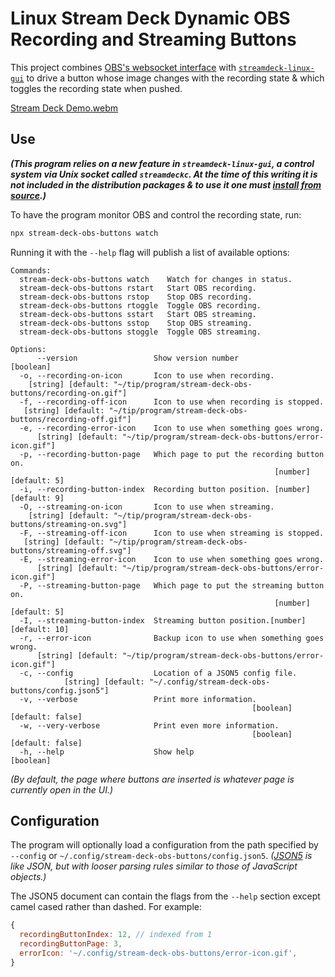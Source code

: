 # Linux Stream Deck Dynamic OBS Recording and Streaming Buttons

This project combines [OBS's websocket interface](https://github.com/obsproject/obs-websocket/blob/master/docs/generated/protocol.md) with [`streamdeck-linux-gui`](https://github.com/streamdeck-linux-gui/streamdeck-linux-gui) to drive a button whose image changes with the recording state & which toggles the recording state when pushed.

[Stream Deck Demo.webm](https://github.com/dysbulic/stream-deck-obs-buttons/assets/181523/9136efeb-ffca-4125-82ec-be954a98fcfc)

## Use

**_(This program relies on a new feature in `streamdeck-linux-gui`, a control system via Unix socket called `streamdeckc`. At the time of this writing it is not included in the distribution packages & to use it one must [install from source](https://github.com/streamdeck-linux-gui/streamdeck-linux-gui/blob/main/docs/installation/source.md).)_**

To have the program monitor OBS and control the recording state, run:

```bash
npx stream-deck-obs-buttons watch
```

Running it with the `--help` flag will publish a list of available options:

```text
Commands:
  stream-deck-obs-buttons watch    Watch for changes in status.
  stream-deck-obs-buttons rstart   Start OBS recording.
  stream-deck-obs-buttons rstop    Stop OBS recording.
  stream-deck-obs-buttons rtoggle  Toggle OBS recording.
  stream-deck-obs-buttons sstart   Start OBS streaming.
  stream-deck-obs-buttons sstop    Stop OBS streaming.
  stream-deck-obs-buttons stoggle  Toggle OBS streaming.

Options:
      --version                 Show version number                    [boolean]
  -o, --recording-on-icon       Icon to use when recording.
    [string] [default: "~/tip/program/stream-deck-obs-buttons/recording-on.gif"]
  -f, --recording-off-icon      Icon to use when recording is stopped.
   [string] [default: "~/tip/program/stream-deck-obs-buttons/recording-off.gif"]
  -e, --recording-error-icon    Icon to use when something goes wrong.
      [string] [default: "~/tip/program/stream-deck-obs-buttons/error-icon.gif"]
  -p, --recording-button-page   Which page to put the recording button on.
                                                           [number] [default: 5]
  -i, --recording-button-index  Recording button position. [number] [default: 9]
  -O, --streaming-on-icon       Icon to use when streaming.
    [string] [default: "~/tip/program/stream-deck-obs-buttons/streaming-on.svg"]
  -F, --streaming-off-icon      Icon to use when streaming is stopped.
   [string] [default: "~/tip/program/stream-deck-obs-buttons/streaming-off.svg"]
  -E, --streaming-error-icon    Icon to use when something goes wrong.
      [string] [default: "~/tip/program/stream-deck-obs-buttons/error-icon.gif"]
  -P, --streaming-button-page   Which page to put the streaming button on.
                                                           [number] [default: 5]
  -I, --streaming-button-index  Streaming button position.[number] [default: 10]
  -r, --error-icon              Backup icon to use when something goes wrong.
      [string] [default: "~/tip/program/stream-deck-obs-buttons/error-icon.gif"]
  -c, --config                  Location of a JSON5 config file.
            [string] [default: "~/.config/stream-deck-obs-buttons/config.json5"]
  -v, --verbose                 Print more information.
                                                      [boolean] [default: false]
  -w, --very-verbose            Print even more information.
                                                      [boolean] [default: false]
  -h, --help                    Show help                              [boolean]
  ```

*(By default, the page where buttons are inserted is whatever page is currently open in the UI.)*

## Configuration

The program will optionally load a configuration from the path specified by `--config` or `~/.config/stream-deck-obs-buttons/config.json5`. *([JSON5](htttps://json5.org) is like JSON, but with looser parsing rules similar to those of JavaScript objects.)*

The JSON5 document can contain the flags from the `--help` section except camel cased rather than dashed. For example:

```js
{
  recordingButtonIndex: 12, // indexed from 1
  recordingButtonPage: 3,
  errorIcon: '~/.config/stream-deck-obs-buttons/error-icon.gif',
}
```
